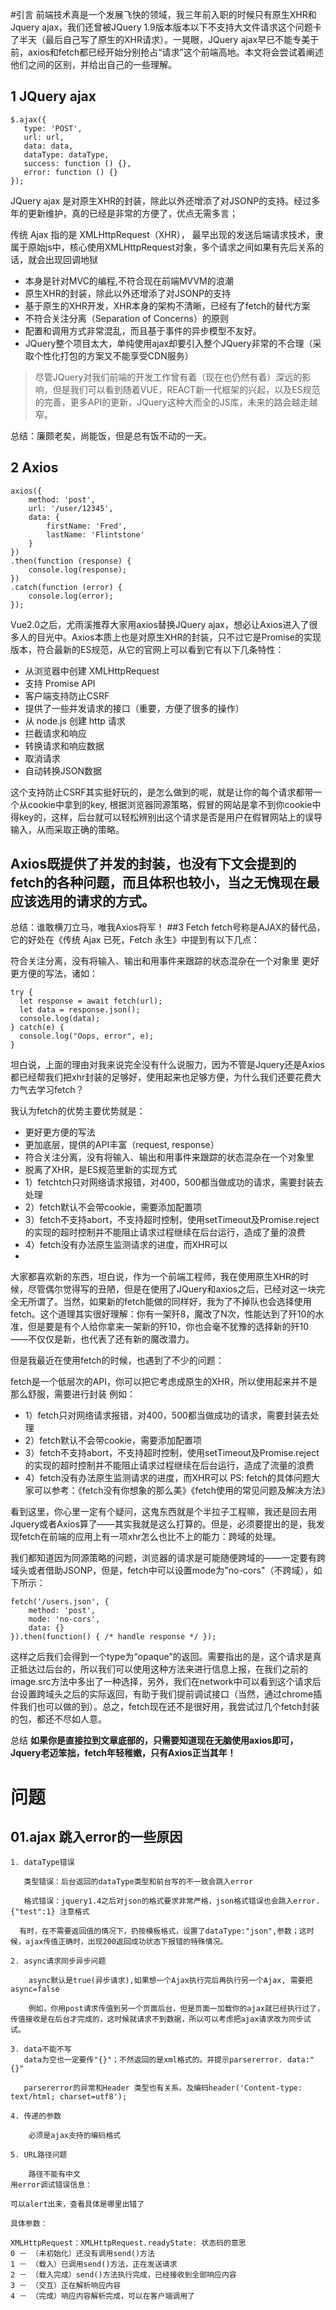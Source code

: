 #引言
前端技术真是一个发展飞快的领域，我三年前入职的时候只有原生XHR和Jquery ajax，我们还曾被JQuery 1.9版本版本以下不支持大文件请求这个问题卡了半天（最后自己写了原生的XHR请求）。一晃眼，JQuery ajax早已不能专美于前，axios和fetch都已经开始分别抢占“请求”这个前端高地。本文将会尝试着阐述他们之间的区别，并给出自己的一些理解。

## 1 JQuery ajax
    $.ajax({
       type: 'POST',
       url: url,
       data: data,
       dataType: dataType,
       success: function () {},
       error: function () {}
    });
JQuery ajax 是对原生XHR的封装，除此以外还增添了对JSONP的支持。经过多年的更新维护，真的已经是非常的方便了，优点无需多言；

传统 Ajax 指的是 XMLHttpRequest（XHR）， 最早出现的发送后端请求技术，隶属于原始js中，核心使用XMLHttpRequest对象，多个请求之间如果有先后关系的话，就会出现回调地狱

* 本身是针对MVC的编程,不符合现在前端MVVM的浪潮
* 原生XHR的封装，除此以外还增添了对JSONP的支持
* 基于原生的XHR开发，XHR本身的架构不清晰，已经有了fetch的替代方案
* 不符合关注分离（Separation of Concerns）的原则
* 配置和调用方式非常混乱，而且基于事件的异步模型不友好。
* JQuery整个项目太大，单纯使用ajax却要引入整个JQuery非常的不合理（采取个性化打包的方案又不能享受CDN服务）
>尽管JQuery对我们前端的开发工作曾有着（现在也仍然有着）深远的影响，但是我们可以看到随着VUE，REACT新一代框架的兴起，以及ES规范的完善，更多API的更新，JQuery这种大而全的JS库，未来的路会越走越窄。

总结：廉颇老矣，尚能饭，但是总有饭不动的一天。
## 2 Axios
    axios({
    	method: 'post',
    	url: '/user/12345',
    	data: {
    		firstName: 'Fred',
    		lastName: 'Flintstone'
    	}
    })
    .then(function (response) {
    	console.log(response);
    })
    .catch(function (error) {
    	console.log(error);
    });
Vue2.0之后，尤雨溪推荐大家用axios替换JQuery ajax，想必让Axios进入了很多人的目光中。Axios本质上也是对原生XHR的封装，只不过它是Promise的实现版本，符合最新的ES规范，从它的官网上可以看到它有以下几条特性：

* 从浏览器中创建 XMLHttpRequest
* 支持 Promise API
* 客户端支持防止CSRF
* 提供了一些并发请求的接口（重要，方便了很多的操作）
* 从 node.js 创建 http 请求
* 拦截请求和响应
* 转换请求和响应数据
* 取消请求
* 自动转换JSON数据

这个支持防止CSRF其实挺好玩的，是怎么做到的呢，就是让你的每个请求都带一个从cookie中拿到的key, 根据浏览器同源策略，假冒的网站是拿不到你cookie中得key的，这样，后台就可以轻松辨别出这个请求是否是用户在假冒网站上的误导输入，从而采取正确的策略。

## Axios既提供了并发的封装，也没有下文会提到的fetch的各种问题，而且体积也较小，当之无愧现在最应该选用的请求的方式。

总结：谁敢横刀立马，唯我Axios将军！
##3 Fetch
fetch号称是AJAX的替代品，它的好处在《传统 Ajax 已死，Fetch 永生》中提到有以下几点：

符合关注分离，没有将输入、输出和用事件来跟踪的状态混杂在一个对象里
更好更方便的写法，诸如：

    try {
      let response = await fetch(url);
      let data = response.json();
      console.log(data);
    } catch(e) {
      console.log("Oops, error", e);
    }
坦白说，上面的理由对我来说完全没有什么说服力，因为不管是Jquery还是Axios都已经帮我们把xhr封装的足够好，使用起来也足够方便，为什么我们还要花费大力气去学习fetch？

我认为fetch的优势主要优势就是：

* 更好更方便的写法
* 更加底层，提供的API丰富（request, response）
* 符合关注分离，没有将输入、输出和用事件来跟踪的状态混杂在一个对象里
* 脱离了XHR，是ES规范里新的实现方式
* 1）fetchtch只对网络请求报错，对400，500都当做成功的请求，需要封装去处理
* 2）fetch默认不会带cookie，需要添加配置项
* 3）fetch不支持abort，不支持超时控制，使用setTimeout及Promise.reject的实现的超时控制并不能阻止请求过程继续在后台运行，造成了量的浪费
* 4）fetch没有办法原生监测请求的进度，而XHR可以
* 
大家都喜欢新的东西，坦白说，作为一个前端工程师，我在使用原生XHR的时候，尽管偶尔觉得写的丑陋，但是在使用了JQuery和axios之后，已经对这一块完全无所谓了。当然，如果新的fetch能做的同样好，我为了不掉队也会选择使用fetch。这个道理其实很好理解：你有一架歼8，魔改了N次，性能达到了歼10的水准，但是要是有个人给你拿来一架新的歼10，你也会毫不犹豫的选择新的歼10——不仅仅是新，也代表了还有新的魔改潜力。

但是我最近在使用fetch的时候，也遇到了不少的问题：

fetch是一个低层次的API，你可以把它考虑成原生的XHR，所以使用起来并不是那么舒服，需要进行封装
例如：

* 1）fetch只对网络请求报错，对400，500都当做成功的请求，需要封装去处理
* 2）fetch默认不会带cookie，需要添加配置项
* 3）fetch不支持abort，不支持超时控制，使用setTimeout及Promise.reject的实现的超时控制并不能阻止请求过程继续在后台运行，造成了流量的浪费
* 4）fetch没有办法原生监测请求的进度，而XHR可以
PS: fetch的具体问题大家可以参考：《fetch没有你想象的那么美》《fetch使用的常见问题及解决方法》

看到这里，你心里一定有个疑问，这鬼东西就是个半拉子工程嘛，我还是回去用Jquery或者Axios算了——其实我就是这么打算的。但是，必须要提出的是，我发现fetch在前端的应用上有一项xhr怎么也比不上的能力：跨域的处理。

我们都知道因为同源策略的问题，浏览器的请求是可能随便跨域的——一定要有跨域头或者借助JSONP，但是，fetch中可以设置mode为"no-cors"（不跨域），如下所示：
    
    fetch('/users.json', {
    	method: 'post', 
    	mode: 'no-cors',
    	data: {}
    }).then(function() { /* handle response */ });
这样之后我们会得到一个type为“opaque”的返回。需要指出的是，这个请求是真正抵达过后台的，所以我们可以使用这种方法来进行信息上报，在我们之前的image.src方法中多出了一种选择，另外，我们在network中可以看到这个请求后台设置跨域头之后的实际返回，有助于我们提前调试接口（当然，通过chrome插件我们也可以做的到）。总之，fetch现在还不是很好用，我尝试过几个fetch封装的包，都还不尽如人意。

总结
**如果你是直接拉到文章底部的，只需要知道现在无脑使用axios即可，Jquery老迈笨拙，fetch年轻稚嫩，只有Axios正当其年！**

# 问题

## 01.ajax 跳入error的一些原因
	1. dataType错误
	
	   类型错误：后台返回的dataType类型和前台写的不一致会跳入error
	
	   格式错误：jquery1.4之后对json的格式要求非常严格，json格式错误也会跳入error.{"test":1} 注意格式
	
	  有时，在不需要返回值的情况下，扔按模板格式，设置了dataType:"json",参数；这时候，ajax传值正确时，出现200返回成功状态下报错的特殊情况。
	
	2. async请求同步异步问题
	
	    async默认是true(异步请求),如果想一个Ajax执行完后再执行另一个Ajax, 需要把async=false

	    例如，你用post请求传值到另一个页面后台，但是页面一加载你的ajax就已经执行过了，传值接收是在后台才完成的，这时候就请求不到数据，所以可以考虑把ajax请求改为同步试试。
	
	3. data不能不写
	   data为空也一定要传"{}"；不然返回的是xml格式的。并提示parsererror. data:"{}"
	
	   parsererror的异常和Header 类型也有关系。及编码header('Content-type: text/html; charset=utf8');
	
	4. 传递的参数
	
	    必须是ajax支持的编码格式

	5. URL路径问题
	
	    路径不能有中文
	用error调试错误信息：
	
	可以alert出来，查看具体是哪里出错了
	
	具体参数：
	
	XMLHttpRequest：XMLHttpRequest.readyState: 状态码的意思
	0 － （未初始化）还没有调用send()方法
	1 － （载入）已调用send()方法，正在发送请求
	2 － （载入完成）send()方法执行完成，已经接收到全部响应内容
	3 － （交互）正在解析响应内容
	4 － （完成）响应内容解析完成，可以在客户端调用了